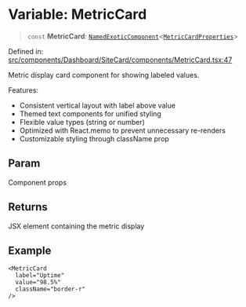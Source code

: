 # Variable: MetricCard

> `const` **MetricCard**: [`NamedExoticComponent`](https://github.com/DefinitelyTyped/DefinitelyTyped/blob/1a60e1b9a9062ff9c48c681ca3d8b6f717b616b9/types/react/index.d.ts#L571)\<[`MetricCardProperties`](../interfaces/MetricCardProperties.md)\>

Defined in: [src/components/Dashboard/SiteCard/components/MetricCard.tsx:47](https://github.com/Nick2bad4u/Uptime-Watcher/blob/dca5483e793478722cd3e6e125cafcec5fc771f0/src/components/Dashboard/SiteCard/components/MetricCard.tsx#L47)

Metric display card component for showing labeled values.

Features:
- Consistent vertical layout with label above value
- Themed text components for unified styling
- Flexible value types (string or number)
- Optimized with React.memo to prevent unnecessary re-renders
- Customizable styling through className prop

## Param

Component props

## Returns

JSX element containing the metric display

## Example

```tsx
<MetricCard
  label="Uptime"
  value="98.5%"
  className="border-r"
/>
```
